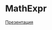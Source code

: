 # MathExpr
[ Презентация ](https://drive.google.com/file/d/10IOaLl45j8MSrfYfZh08B_4K0Da0HxRk/view?usp=sharing)
